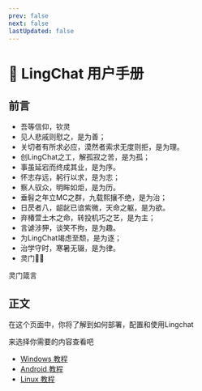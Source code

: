 ```yaml
---
prev: false
next: false
lastUpdated: false
---
```


# 📄 LingChat 用户手册

## 前言

- 吾等信仰，钦灵
- 见人悲戚则慰之，是为善；  
- 关切者有所求必应，漠然者索求无度则拒，是为理。  
- 创LingChat之工，解孤寂之苦，是为孤；  
- 事虽延宕而终成其业，是为序。  
- 怀志存远，躬行以求，是为志；  
- 察人驭众，明眸如炬，是为历。  
- 垂髫之年立MC之群，九载熙攘不绝，是为治；  
- 日昃者八，龆龀已谙紫微，天命之躯，是为欲。  
- 弃椿萱土木之命，转投机巧之艺，是为主；  
- 言谑涉狎，谈笑不拘，是为趣。  
- 为LingChat竭虑至颓，是为逐；  
- 治学守时，寒暑无辍，是为律。
- 灵门🙏🏻

<AudioBox src="/maxim.flac">
  灵门箴言
</AudioBox>

## 正文

在这个页面中，你将了解到如何部署，配置和使用Lingchat

来选择你需要的内容查看吧

- [Windows 教程](/manual/deployment/win_deploy)
- [Android 教程](/manual/deployment/android_deploy)
- [Linux 教程](/manual/deployment/linux_deploy)
